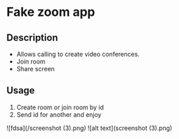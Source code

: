 # Fake zoom app

## Description

- Allows calling to create video conferences. 
- Join room
- Share screen
## Usage

1. Create room or join room by id
2. Send id for another and enjoy

![fdsa](/screenshot (3).png)
![alt text](screenshot (3).png)

